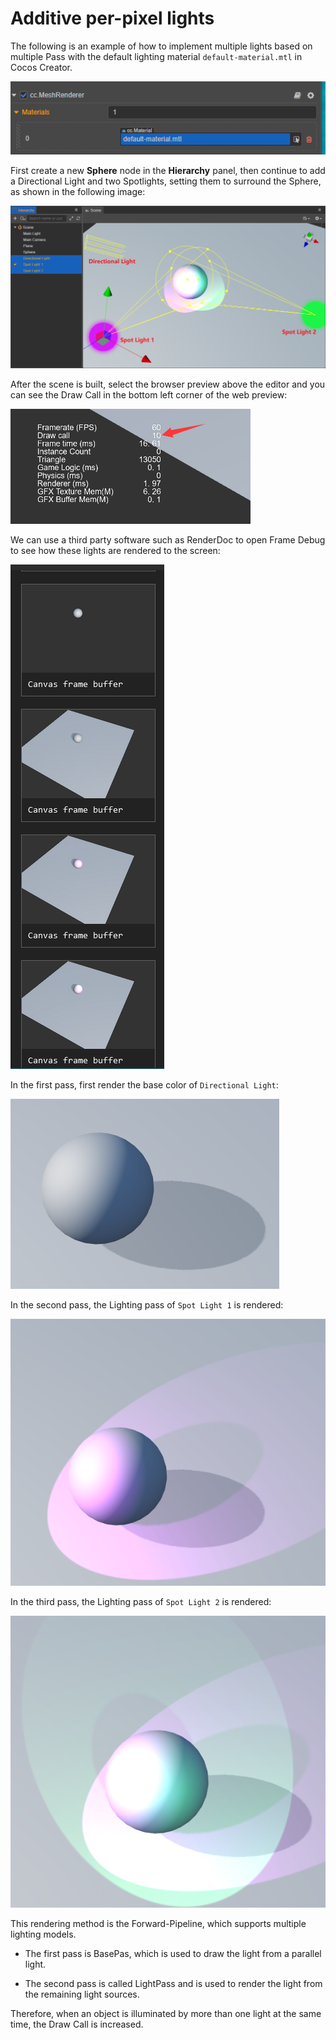 # Additive per-pixel lights

The following is an example of how to implement multiple lights based on multiple Pass with the default lighting material `default-material.mtl` in Cocos Creator.

![default-material](default-material.png)

First create a new **Sphere** node in the **Hierarchy** panel, then continue to add a Directional Light and two Spotlights, setting them to surround the Sphere, as shown in the following image:

![using Light](usingLight.png)

After the scene is built, select the browser preview above the editor and you can see the Draw Call in the bottom left corner of the web preview:

![Draw Call](drawCall.png)

We can use a third party software such as RenderDoc to open Frame Debug to see how these lights are rendered to the screen:

![Frame Debug](debug.png)

In the first pass, first render the base color of `Directional Light`:

![main light pass](pass1.png)

In the second pass, the Lighting pass of `Spot Light 1` is rendered:

![ForwardAdd pass](pass2.png)

In the third pass, the Lighting pass of `Spot Light 2` is rendered:

![ForwardAdd pass](pass3.png)

This rendering method is the Forward-Pipeline, which supports multiple lighting models.

- The first pass is BasePas, which is used to draw the light from a parallel light.

- The second pass is called LightPass and is used to render the light from the remaining light sources.

Therefore, when an object is illuminated by more than one light at the same time, the Draw Call is increased.
